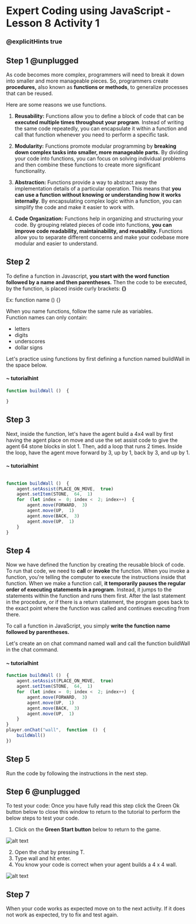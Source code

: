 # Expert Coding using JavaScript - Lesson 8 Activity 1
### @explicitHints true

## Step 1 @unplugged

As code becomes more complex, programmers will need to break it down into smaller and more manageable pieces. So, programmers create **procedures,** also known as **functions or methods**, to generalize processes that can be reused. 

Here are some reasons we use functions. 

1.  **Reusability:** Functions allow you to define a block of code that can be **executed multiple times throughout your program**. Instead of writing the same code repeatedly, you can encapsulate it within a function and call that function whenever you need to perform a specific task.
    
2.  **Modularity:** Functions promote modular programming by **breaking down complex tasks into smaller, more manageable parts.** By dividing your code into functions, you can focus on solving individual problems and then combine these functions to create more significant functionality.
    
3.  **Abstraction:** Functions provide a way to abstract away the implementation details of a particular operation. This means that **you can use a function without knowing or understanding how it works internally**. By encapsulating complex logic within a function, you can simplify the code and make it easier to work with.
    
4.  **Code Organization:** Functions help in organizing and structuring your code. By grouping related pieces of code into functions, **you can improve code readability, maintainability, and reusability.** Functions allow you to separate different concerns and make your codebase more modular and easier to understand.
 

## Step 2 

To define a function in Javascript, **you start with the word function followed by a name and then parentheses.**  Then the code to be executed, by the function, is placed inside curly brackets: **{}**

Ex: function name () {}

When you name functions, follow the same rule as variables.  
Function names can only contain:

 - letters
 - digits
 - underscores
 - dollar signs

Let's practice using functions by first defining a function named buildWall in the space below. 

#### ~ tutorialhint

```javascript
function buildWall ()  {

}

```


## Step 3

Next, inside the function, let's have the agent build a 4x4 wall by first having the agent place on move and use the set assist code to give the agent 64 stone blocks in slot 1.  Then, add a loop that runs 2 times. Inside the loop, have the agent move forward by 3, up by 1, back by 3, and up by 1. 

#### ~ tutorialhint

```javascript

function buildWall ()  {
	agent.setAssist(PLACE_ON_MOVE,  true)
	agent.setItem(STONE,  64,  1)
	for  (let index =  0; index <  2; index++)  {
		agent.move(FORWARD,  3)
		agent.move(UP,  1)
		agent.move(BACK,  3)
		agent.move(UP,  1)
	}
}

```

## Step 4

Now we have defined the function by creating the reusable block of code.  To run that code, we need to **call** or **invoke** the function.  When you invoke a function, you're telling the computer to execute the instructions inside that function. When we make a function call, **it temporarily pauses the regular order of executing statements in a program**. Instead, it jumps to the statements within the function and runs them first. After the last statement in the procedure, or if there is a return statement, the program goes back to the exact point where the function was called and continues executing from there.

To call a function in JavaScript, you simply **write the function name followed by parentheses.** 

Let's create an on chat command named wall and call the function buildWall in the chat command. 

#### ~ tutorialhint

```javascript
function buildWall ()  {
	agent.setAssist(PLACE_ON_MOVE,  true)
	agent.setItem(STONE,  64,  1)
	for  (let index =  0; index <  2; index++)  {
		agent.move(FORWARD,  3)
		agent.move(UP,  1)
		agent.move(BACK,  3)
		agent.move(UP,  1)
	}
}
player.onChat("wall",  function  ()  {
	buildWall()
})

```

## Step 5

Run the code by following the instructions in the next step.


## Step 6 @unplugged
To test your code:
Once you have fully read this step click the Green Ok button below to close this window to return to the tutorial to perform the below steps to test your code.

1. Click on the **Green Start button** below to return to the game.

  

![alt text](https://expertjs.codingcredentials.com/Lesson1/1.1/1.JPG?raw=true  "Start")

2. Open the chat by pressing T. 
3. Type wall and hit enter. 
4. You know your code is correct when your agent builds a 4 x 4 wall. 

![alt text](https://expertjs.codingcredentials.com/Lesson8/8.1/8.1.png?raw=true  "code")

## Step 7

When your code works as expected move on to the next activity.
If it does not work as expected, try to fix and test again.
